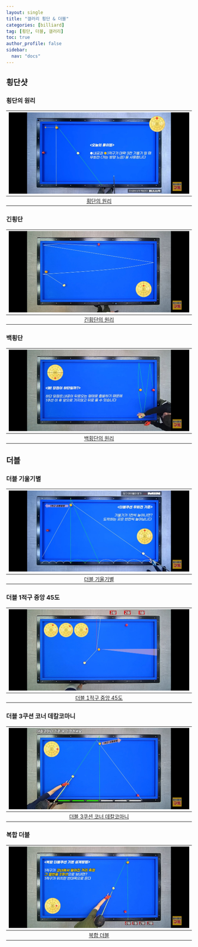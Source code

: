 ```yaml
---
layout: single
title: "갤러리 횡단 & 더블"
categories: [billiard]
tag: [횡단, 더블, 갤러리]
toc: true
author_profile: false
sidebar:
  nav: "docs"
---
```


## 횡단샷

### 횡단의 원리

| [![횡단의 원리](/images/%ED%9A%A1%EB%8B%A8%EC%9D%98%20%EC%9B%90%EB%A6%AC.png)](/images/%ED%9A%A1%EB%8B%A8%EC%9D%98%20%EC%9B%90%EB%A6%AC.png) |
| :---: |
| [횡단의 원리](https://youtu.be/btkxMPNcvLU) |

### 긴횡단

| [![긴횡단의 원리](/images/%EA%B8%B4%ED%9A%A1%EB%8B%A8%20%EC%9B%90%EB%A6%AC.png)](/images/%EA%B8%B4%ED%9A%A1%EB%8B%A8%20%EC%9B%90%EB%A6%AC.png) |
| :---: |
| [긴횡단의 원리](https://youtu.be/MkyMnz5a6SY) |

### 백횡단

| [![백횡단의 원리](/images/%ED%9A%A1%EB%8B%A8_%EB%B0%B1%ED%9A%A1%EB%8B%A8%EC%9D%98%20%EC%9B%90%EB%A6%AC.png)](/images/%ED%9A%A1%EB%8B%A8_%EB%B0%B1%ED%9A%A1%EB%8B%A8%EC%9D%98%20%EC%9B%90%EB%A6%AC.png) |
| :---: |
| [백횡단의 원리](https://youtu.be/dfbmYEcxtlg) |

## 더블

### 더블 기울기별

| [![더블 기울기별](/images/%EB%8D%94%EB%B8%94%20%EA%B8%B0%EC%9A%B8%EA%B8%B0%EB%B3%84.png)](/images/%EB%8D%94%EB%B8%94%20%EA%B8%B0%EC%9A%B8%EA%B8%B0%EB%B3%84.png) |
| :---: |
| [더블 기울기별](https://youtu.be/gREIIzy5kP0) |

### 더블 1적구 중앙 45도

| [![더블 1적구 중앙 45도 3](/images/%EB%8D%94%EB%B8%94%EC%BF%A0%EC%85%98%203.png)](https://docs.google.com/presentation/d/1p2OLC4FgDGld3O0MNxYhAy6FDGBINjMr/edit?usp=sharing&ouid=114978849290694301670&rtpof=true&sd=true) |
| :---: |
| [더블 1적구 중앙 45도](https://youtu.be/dq5b0oZnYoc) |

### 더블 3쿠션 코너 데칼코마니

| [![더블 3쿠션 코너 데칼코마니 2](/images/%EB%8D%94%EB%B8%94%20%EC%BD%94%EB%84%88%202.png)](https://docs.google.com/presentation/d/1-5_eYpgcGlhw1zidqsOGm63ttnoUj0I5/edit?usp=sharing&ouid=114978849290694301670&rtpof=true&sd=true) |
| :---: |
| [더블 3쿠션 코너 데칼코마니](https://youtu.be/1x3WFGdP_ds) |

### 복합 더블

| [![복합 더블 6](/images/%EB%8D%94%EB%B8%94%20%EB%B3%B5%ED%95%A9%206.jpg)](https://docs.google.com/presentation/d/1uy3fLLH7__qIEjxTY4GBvSXfg2vrHNH8/edit?usp=sharing&ouid=114978849290694301670&rtpof=true&sd=true) |
| :---: |
| [복합 더블](https://youtu.be/sGw3clOCppw?si=Jv9ZT2oA8LHVtGZp) |

